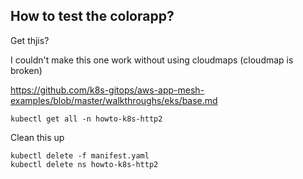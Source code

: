 How to test the colorapp?
---------

Get thjis?

I couldn't make this one work without using cloudmaps (cloudmap is broken)

https://github.com/k8s-gitops/aws-app-mesh-examples/blob/master/walkthroughs/eks/base.md

```
kubectl get all -n howto-k8s-http2
```

Clean this up
```
kubectl delete -f manifest.yaml
kubectl delete ns howto-k8s-http2
```
